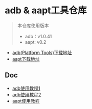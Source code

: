 # adb & aapt工具仓库

> 本仓库使用版本
> - adb：v1.0.41
> - aapt: v0.2

- [adb(Platform Tools)下载地址](https://developer.android.com/studio/releases/platform-tools)
- [aapt下载地址](https://androidaapt.com/)

## Doc

- [adb使用教程1](https://github.com/mzlogin/awesome-adb)
- [adb使用教程2](https://adbinstaller.com/commands)
- [aapt使用教程](https://androidaapt.com/command)